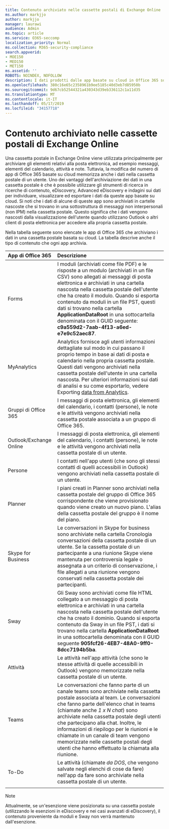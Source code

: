 ```yaml
---
title: Contenuto archiviato nelle cassette postali di Exchange Online
ms.author: markjjo
author: markjjo
manager: laurawi
audience: Admin
ms.topic: article
ms.service: O365-seccomp
localization_priority: Normal
ms.collection: M365-security-compliance
search.appverid:
- MOE150
- MED150
- MET150
ms.assetid: ''
ROBOTS: NOINDEX, NOFOLLOW
description: I dati prodotti dalle app basate su cloud in Office 365 sono archiviati in una cassetta postale di Exchange Online di un utente nel cloud Microsoft.
ms.openlocfilehash: 380c16e65c2358961b9ee5185c40d3eb7d85950b
ms.sourcegitcommit: 9d67cb52544321a430343d39eb336112c1a11d35
ms.translationtype: MT
ms.contentlocale: it-IT
ms.lasthandoff: 05/17/2019
ms.locfileid: "34157718"
---
```

# <a name="content-stored-in-exchange-online-mailboxes"></a>Contenuto archiviato nelle cassette postali di Exchange Online

Una cassetta postale in Exchange Online viene utilizzata principalmente per archiviare gli elementi relativi alla posta elettronica, ad esempio messaggi, elementi del calendario, attività e note. Tuttavia, la modifica del numero di app di Office 365 basate su cloud memorizza anche i dati nella cassetta postale di un utente. Uno dei vantaggi dell'archiviazione dei dati in una cassetta postale è che è possibile utilizzare gli strumenti di ricerca in ricerche di contenuto, eDiscovery, Advanced eDiscovery e indagini sui dati per individuare, visualizzare ed esportare i dati da queste app basate su cloud. Si noti che i dati di alcune di queste app sono archiviati in cartelle nascoste che si trovano in una sottostruttura di messaggi non interpersonali (non IPM) nella cassetta postale. Questo significa che i dati vengono nascosti dalla visualizzazione dell'utente quando utilizzano Outlook o altri client di posta elettronica per accedere alla propria cassetta postale.

Nella tabella seguente sono elencate le app di Office 365 che archiviano i dati in una cassetta postale basata su cloud. La tabella descrive anche il tipo di contenuto che ogni app archivia.

|App di Office 365  |Descrizione  |
|:---------|:---------|
|Forms     <br/> |I moduli (archiviati come file PDF) e le risposte a un modulo (archiviati in un file CSV) sono allegati ai messaggi di posta elettronica e archiviati in una cartella nascosta nella cassetta postale dell'utente che ha creato il modulo. Quando si esporta contenuto da moduli in un file PST, questi dati si trovano nella cartella **ApplicationDataRoot** in una sottocartella denominata con il GUID seguente: **c9a559d2-7aab-4f13-a6ed-e7e9c52aec87**.        <br/> |
|MyAnalytics    <br/> |   Analytics fornisce agli utenti informazioni dettagliate sul modo in cui passano il proprio tempo in base ai dati di posta e calendario nella propria cassetta postale. Questi dati vengono archiviati nella cassetta postale dell'utente in una cartella nascosta. Per ulteriori informazioni sui dati di analisi e su come esportarlo, vedere Exporting [data from Analytics](manage-gdpr-data-subject-requests-with-the-dsr-case-tool.md#exporting-data-from-myanalytics-and-the-office-roaming-service).      <br/> |
|Gruppi di Office 365    <br/>|  I messaggi di posta elettronica, gli elementi del calendario, i contatti (persone), le note e le attività vengono archiviati nella cassetta postale associata a un gruppo di Office 365.       <br/> |
|Outlook/Exchange Online<br/>|  I messaggi di posta elettronica, gli elementi del calendario, i contatti (persone), le note e le attività vengono archiviati nella cassetta postale di un utente.       <br/> |
|Persone    <br/> |  I contatti nell'app utenti (che sono gli stessi contatti di quelli accessibili in Outlook) vengono archiviati nella cassetta postale di un utente.      <br/> |
|Planner     <br/> |   I piani creati in Planner sono archiviati nella cassetta postale del gruppo di Office 365 corrispondente che viene provisionato quando viene creato un nuovo piano. L'alias della cassetta postale del gruppo è il nome del piano.      <br/> |
|Skype for Business    <br/>  | Le conversazioni in Skype for business sono archiviate nella cartella Cronologia conversazioni della cassetta postale di un utente. Se la cassetta postale di un partecipante a una riunione Skype viene mantenuta per controversia legale o assegnata a un criterio di conservazione, i file allegati a una riunione vengono conservati nella cassetta postale dei partecipanti.         <br/> |
|Sway     <br/> |  Gli Sway sono archiviati come file HTML collegato a un messaggio di posta elettronica e archiviati in una cartella nascosta nella cassetta postale dell'utente che ha creato il dominio. Quando si esporta contenuto da Sway in un file PST, i dati si trovano nella cartella **ApplicationDataRoot** in una sottocartella denominata con il GUID seguente **905fcf26-4EB7-48A0-9ff0-8dcc7194b5ba**.       <br/> |
|Attività    <br/> |  Le attività nell'app attività (che sono le stesse attività di quelle accessibili in Outlook) vengono memorizzate nella cassetta postale di un utente.       <br/> |
|Teams    <br/>  |Le conversazioni che fanno parte di un canale teams sono archiviate nella cassetta postale associata al team. Le conversazioni che fanno parte dell'elenco chat in teams (chiamate anche *1 x N chat*) sono archiviate nella cassetta postale degli utenti che partecipano alla chat. Inoltre, le informazioni di riepilogo per le riunioni e le chiamate in un canale di team vengono memorizzate nelle cassette postali degli utenti che hanno effettuato la chiamata alla riunione. <br/> | 
|To-Do  <br/> | Le attività (chiamate *da DOS*, che vengono salvate negli elenchi di cose da fare) nell'app da fare sono archiviate nella cassetta postale di un utente.        <br/> |
||||

> [!NOTE]
> Attualmente, se un'esenzione viene posizionata su una cassetta postale (utilizzando le esenzioni in eDiscovery e nei casi avanzati di eDiscovery), il contenuto proveniente da moduli e Sway non verrà mantenuto dall'esenzione. 